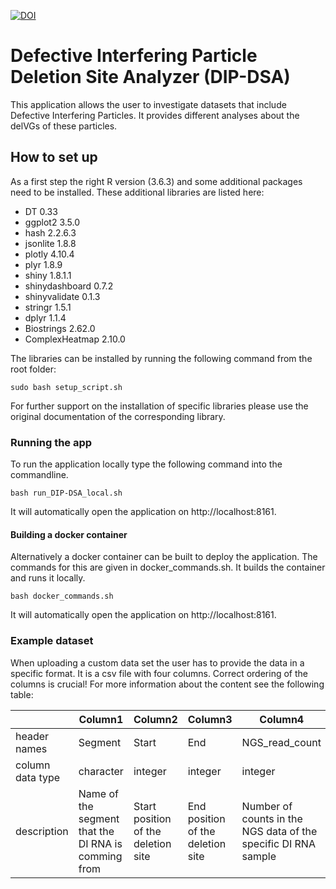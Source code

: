 [![DOI](https://zenodo.org/badge/DOI/10.5281/zenodo.12157628.svg)](https://doi.org/10.5281/zenodo.12157628)

# Defective Interfering Particle Deletion Site Analyzer (DIP-DSA)

This application allows the user to investigate datasets that include Defective
Interfering Particles. It provides different analyses about the delVGs of these
particles.

## How to set up

As a first step the right R version (3.6.3) and some additional packages need
to be installed. These additional libraries are listed here:

- DT 0.33
- ggplot2 3.5.0
- hash 2.2.6.3
- jsonlite 1.8.8
- plotly 4.10.4
- plyr 1.8.9
- shiny 1.8.1.1
- shinydashboard 0.7.2
- shinyvalidate 0.1.3
- stringr 1.5.1
- dplyr 1.1.4
- Biostrings 2.62.0
- ComplexHeatmap 2.10.0

The libraries can be installed by running the following command from the root
folder:

```
sudo bash setup_script.sh
```

For further support on the installation of specific libraries please use the
original documentation of the corresponding library.

### Running the app

To run the application locally type the following command into the commandline.

```
bash run_DIP-DSA_local.sh
```

It will automatically open the application on http://localhost:8161.

#### Building a docker container

Alternatively a docker container can be built to deploy the application.
The commands for this are given in docker_commands.sh. It builds the container
and runs it locally.

```
bash docker_commands.sh
```

It will automatically open the application on http://localhost:8161.

### Example dataset

When uploading a custom data set the user has to provide the data in a specific
format. It is a csv file with four columns. Correct ordering of the
columns is crucial! For more information about the content see the following
table:

|                 | Column1 | Column2  | Column3 | Column4      |
|-----------------|---------|----------|---------|--------------|
| header names    | Segment                                              | Start                               |End                                | NGS_read_count                                                 |
| column data type| character                                            | integer                             | integer                           | integer                                                        |
| description     | Name of the segment that the DI RNA is comming from  | Start position of the deletion site | End position of the deletion site | Number of counts in the NGS data of the specific DI RNA sample |

